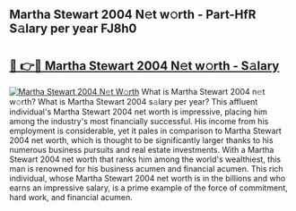 ## Martha Stewart 2004 N𝚎t w𝚘rth - Part-HfR S𝚊lary per year FJ8h0

# <h2><a href="http://gc0s8it.nevu.top/?p=Martha+Stewart+2004">🔗 👉🔴 Martha Stewart 2004 N𝚎t w𝚘rth - S𝚊lary</a></h2>

[![Martha Stewart 2004 N𝚎t W𝚘rth](https://i.imgur.com/Oavwk0R.jpeg)](http://gc0s8it.nevu.top/?p=Martha+Stewart+2004)
What is Martha Stewart 2004 n𝚎t w𝚘rth? What is Martha Stewart 2004 s𝚊lary per year?
This affluent individual's Martha Stewart 2004 net worth is impressive, placing him among the industry's most financially successful. His income from his employment is considerable, yet it pales in comparison to Martha Stewart 2004 net worth, which is thought to be significantly larger thanks to his numerous business pursuits and real estate investments. With a Martha Stewart 2004 net worth that ranks him among the world's wealthiest, this man is renowned for his business acumen and financial acumen. This rich individual, whose Martha Stewart 2004 net worth is in the billions and who earns an impressive salary, is a prime example of the force of commitment, hard work, and financial acumen.
